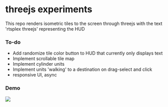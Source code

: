 # threejs experiments

This repo renders isometric tiles to the screen through threejs with the text 'rtsplex threejs' representing the HUD

### To-do
- Add randomize tile color button to HUD that currently only displays text
- Implement scrollable tile map
- Implement cylinder units
- Implement units 'walking' to a destination on drag-select and click
- responsive UI, async
### Demo

<img src="./docs/demo.gif" />